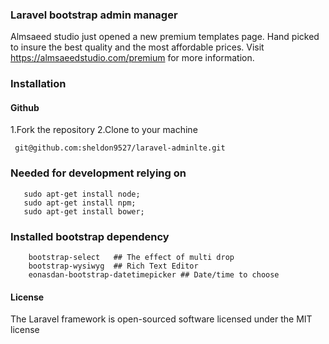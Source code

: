 ### Laravel  bootstrap admin manager

Almsaeed studio just opened a new premium templates page. Hand picked to insure the best quality and the most affordable prices. Visit https://almsaeedstudio.com/premium for more information.

### Installation

#### Github

1.Fork the repository
2.Clone to your machine

     git@github.com:sheldon9527/laravel-adminlte.git

### Needed for development relying on

       sudo apt-get install node;
       sudo apt-get install npm;
       sudo apt-get install bower;


###  Installed bootstrap dependency

		bootstrap-select   ## The effect of multi drop
		bootstrap-wysiwyg  ## Rich Text Editor
		eonasdan-bootstrap-datetimepicker ## Date/time to choose
#### License

The Laravel framework is open-sourced software licensed under the MIT license

